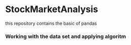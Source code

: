 # StockMarketAnalysis
this repository contains the basic of pandas

### Working with the data set and applying algoritm 
